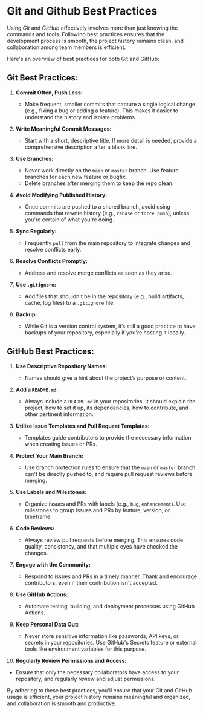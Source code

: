 # Git and Github Best Practices

Using *Git* and *GitHub* effectively involves more than just knowing the commands and tools. Following best practices ensures that the development process is smooth, the project history remains clean, and collaboration among team members is efficient.

Here's an overview of best practices for both Git and GitHub:

## Git Best Practices:

1. **Commit Often, Push Less:** 
   - Make frequent, smaller commits that capture a single logical change (e.g., fixing a bug or adding a feature). This makes it easier to understand the history and isolate problems.
   
2. **Write Meaningful Commit Messages:** 
   - Start with a short, descriptive title. If more detail is needed, provide a comprehensive description after a blank line.
   
3. **Use Branches:**
   - Never work directly on the `main` or `master` branch. Use feature branches for each new feature or bugfix.
   - Delete branches after merging them to keep the repo clean.

4. **Avoid Modifying Published History:** 
   - Once commits are pushed to a shared branch, avoid using commands that rewrite history (e.g., `rebase` or `force push`), unless you're certain of what you're doing.

5. **Sync Regularly:** 
   - Frequently `pull` from the main repository to integrate changes and resolve conflicts early.

6. **Resolve Conflicts Promptly:** 
   - Address and resolve merge conflicts as soon as they arise.

7. **Use `.gitignore`:**
   - Add files that shouldn't be in the repository (e.g., build artifacts, cache, log files) to a `.gitignore` file.

8. **Backup:**
   - While Git is a version control system, it’s still a good practice to have backups of your repository, especially if you're hosting it locally.

## GitHub Best Practices:

1. **Use Descriptive Repository Names:** 
   - Names should give a hint about the project’s purpose or content.

2. **Add a `README.md`:**
   - Always include a `README.md` in your repositories. It should explain the project, how to set it up, its dependencies, how to contribute, and other pertinent information.

3. **Utilize Issue Templates and Pull Request Templates:**
   - Templates guide contributors to provide the necessary information when creating issues or PRs.

4. **Protect Your Main Branch:** 
   - Use branch protection rules to ensure that the `main` or `master` branch can't be directly pushed to, and require pull request reviews before merging.

5. **Use Labels and Milestones:** 
   - Organize issues and PRs with labels (e.g., `bug`, `enhancement`). Use milestones to group issues and PRs by feature, version, or timeframe.

6. **Code Reviews:**
   - Always review pull requests before merging. This ensures code quality, consistency, and that multiple eyes have checked the changes.

7. **Engage with the Community:**
   - Respond to issues and PRs in a timely manner. Thank and encourage contributors, even if their contribution isn't accepted.

8. **Use GitHub Actions:**
   - Automate testing, building, and deployment processes using GitHub Actions.

9. **Keep Personal Data Out:**
   - Never store sensitive information like passwords, API keys, or secrets in your repositories. Use GitHub's Secrets feature or external tools like environment variables for this purpose.

10. **Regularly Review Permissions and Access:** 
   - Ensure that only the necessary collaborators have access to your repository, and regularly review and adjust permissions.

By adhering to these best practices, you'll ensure that your Git and GitHub usage is efficient, your project history remains meaningful and organized, and collaboration is smooth and productive.